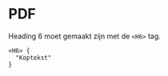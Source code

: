 <!-- @license CC0-1.0 -->

# PDF

Heading 6 moet gemaakt zijn met de `<H6>` tag.

```text
<H6> {
  "Koptekst"
}
```
